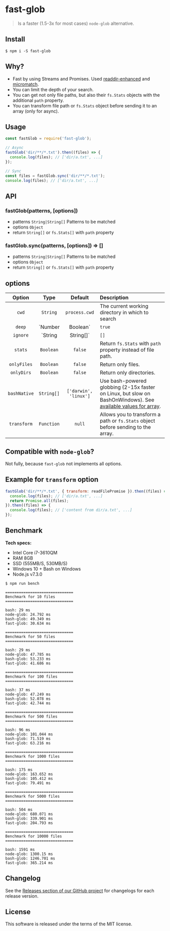 # fast-glob

> Is a faster (1.5-3x for most cases) `node-glob` alternative.

## Install

```
$ npm i -S fast-glob
```

## Why?

  * Fast by using Streams and Promises. Used [readdir-enhanced](https://github.com/BigstickCarpet/readdir-enhanced) and [micromatch](https://github.com/jonschlinkert/micromatch).
  * You can limit the depth of your search.
  * You can get not only file paths, but also their `fs.Stats` objects with the additional `path` property.
  * You can transform file path or `fs.Stats` object before sending it to an array (only for async).

## Usage

```js
const fastGlob = require('fast-glob');

// Async
fastGlob('dir/**/*.txt').then((files) => {
  console.log(files); // ['dir/a.txt', ...]
});

// Sync
const files = fastGlob.sync('dir/**/*.txt');
console.log(files); // ['dir/a.txt', ...]
```

## API

### fastGlob(patterns, [options])

  * patterns `String|String[]` Patterns to be matched
  * options `Object`
  * return `String[]` or `fs.Stats[]` with `path` property

### fastGlob.sync(patterns, [options]) => []

  * patterns `String|String[]` Patterns to be matched
  * options `Object`
  * return `String[]` or `fs.Stats[]` with `path` property

## options

| Option      | Type              | Default                | Description |
|:------------:|:-----------------:|:---------------------:|:------------|
| `cwd`        | `String`          | `process.cwd`         | The current working directory in which to search |
| `deep`       | `Number|Boolean`  | `true`                | The deep option can be set to true to traverse the entire directory structure, or it can be set to a number to only traverse that many levels deep. |
| `ignore`     | `String|String[]` | `[]`                  | Add a pattern or an array of glob patterns to exclude matches. |
| `stats`      | `Boolean`         | `false`               | Return `fs.Stats` with `path` property instead of file path. |
| `onlyFiles`  | `Boolean`         | `false`               | Return only files. |
| `onlyDirs`   | `Boolean`         | `false`               | Return only directories. |
| `bashNative` | `String[]`        | `['darwin', 'linux']` | Use bash-powered globbing (2-15x faster on Linux, but slow on BashOnWindows). See [available values for array](https://nodejs.org/dist/latest-v7.x/docs/api/process.html#process_process_platform). |
| `transform`  | `Function`        | `null`                | Allows you to transform a path or `fs.Stats` object before sending to the array. |

## Compatible with `node-glob`?

Not fully, because `fast-glob` not implements all options.

## Example for `transform` option

```js
fastGlob('dir/**/*.txt', { transform: readFilePromise }).then((files) => {
  console.log(files); // ['dir/a.txt', ...]
  return Promise.all(files);
}).then((files) => {
  console.log(files); // ['content from dir/a.txt', ...]
});
```

## Benchmark

**Tech specs:**

 * Intel Core i7-3610QM
 * RAM 8GB
 * SSD (555MB/S, 530MB/S)
 * Windows 10 + Bash on Windows
 * Node.js v7.3.0

```
$ npm run bench

==============================
Benchmark for 10 files
==============================

bash: 29 ms
node-glob: 24.792 ms
bash-glob: 49.349 ms
fast-glob: 30.634 ms

==============================
Benchmark for 50 files
==============================

bash: 29 ms
node-glob: 47.785 ms
bash-glob: 53.233 ms
fast-glob: 41.686 ms

==============================
Benchmark for 100 files
==============================

bash: 37 ms
node-glob: 47.249 ms
bash-glob: 52.078 ms
fast-glob: 42.744 ms

==============================
Benchmark for 500 files
==============================

bash: 96 ms
node-glob: 101.044 ms
bash-glob: 71.519 ms
fast-glob: 63.216 ms

==============================
Benchmark for 1000 files
==============================

bash: 175 ms
node-glob: 163.652 ms
bash-glob: 105.412 ms
fast-glob: 79.491 ms

==============================
Benchmark for 5000 files
==============================

bash: 504 ms
node-glob: 680.071 ms
bash-glob: 339.901 ms
fast-glob: 204.793 ms

==============================
Benchmark for 10000 files
==============================

bash: 1591 ms
node-glob: 1300.15 ms
bash-glob: 1246.701 ms
fast-glob: 365.214 ms
```

## Changelog

See the [Releases section of our GitHub project](https://github.com/mrmlnc/fast-glob/releases) for changelogs for each release version.

## License

This software is released under the terms of the MIT license.
